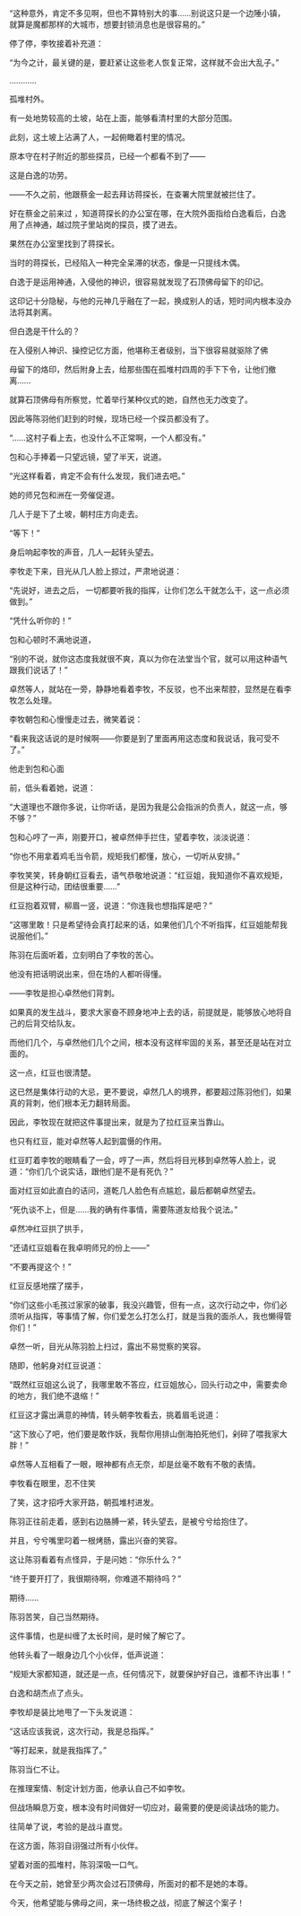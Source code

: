 “这种意外，肯定不多见啊，但也不算特别大的事……别说这只是一个边陲小镇，就算是魔都那样的大城市，想要封锁消息也是很容易的。”

停了停，李牧接着补充道：

“为今之计，最关键的是，要赶紧让这些老人恢复正常，这样就不会出大乱子。”

…………

孤堆村外。

有一处地势较高的土坡，站在上面，能够看清村里的大部分范围。

此刻，这土坡上沾满了人，一起俯瞰着村里的情况。

原本守在村子附近的那些探员，已经一个都看不到了——

这是白逸的功劳。

——不久之前，他跟蔡金一起去拜访蒋探长，在查署大院里就被拦住了。

好在蔡金之前来过 ，知道蒋探长的办公室在哪，在大院外面指给白逸看后，白逸用了点神通，越过院子里站岗的探员，摸了进去。

果然在办公室里找到了蒋探长。

当时的蒋探长，已经陷入一种完全呆滞的状态，像是一只提线木偶。

白逸于是运用神通，入侵他的神识，很容易就发现了石顶佛母留下的印记。

这印记十分隐秘，与他的元神几乎融在了一起，换成别人的话，短时间内根本没办法将其剥离。

但白逸是干什么的？

在入侵别人神识、操控记忆方面，他堪称王者级别，当下很容易就驱除了佛

母留下的烙印，然后附身上去，给那些围在孤堆村四周的手下下令，让他们撤离……

就算石顶佛母有所察觉，忙着举行某种仪式的她，自然也无力改变了。

因此等陈羽他们赶到的时候，现场已经一个探员都没有了。

“……这村子看上去，也没什么不正常啊，一个人都没有。”

包和心手捧着一只望远镜，望了半天，说道。

“光这样看着，肯定不会有什么发现，我们进去吧。”

她的师兄包和洲在一旁催促道。

几人于是下了土坡，朝村庄方向走去。

“等下！”

身后响起李牧的声音，几人一起转头望去。

李牧走下来，目光从几人脸上掠过，严肃地说道：

“先说好，进去之后， 一切都要听我的指挥，让你们怎么干就怎么干，这一点必须做到。”

“凭什么听你的！”

包和心顿时不满地说道，

“别的不说，就你这态度我就很不爽，真以为你在法堂当个官，就可以用这种语气跟我们说话了！”

卓然等人，就站在一旁，静静地看着李牧，不反驳，也不出来帮腔，显然是在看李牧怎么处理。

李牧朝包和心慢慢走过去，微笑着说：

“看来我这话说的是时候啊——你要是到了里面再用这态度和我说话，我可受不了。”

他走到包和心面

前，低头看着她，说道：

“大道理也不跟你多说，让你听话，是因为我是公会指派的负责人，就这一点，够不够？”

包和心哼了一声，刚要开口，被卓然伸手拦住，望着李牧，淡淡说道：

“你也不用拿着鸡毛当令箭，规矩我们都懂，放心，一切听从安排。”

李牧笑笑，转身朝红豆看去，语气恭敬地说道：“红豆姐，我知道你不喜欢规矩，但是这种行动，团结很重要……”

红豆抱着双臂，柳眉一竖，说道：“你连我也想指挥是吧？”

“这哪里敢！只是希望待会真打起来的话，如果他们几个不听指挥，红豆姐能帮我说服他们。”

陈羽在后面听着，立刻明白了李牧的苦心。

他没有把话明说出来，但在场的人都听得懂。

——李牧是担心卓然他们背刺。

如果真的发生战斗，要求大家奋不顾身地冲上去的话，前提就是，能够放心地将自己的后背交给队友。

而他们几个，与卓然他们几个之间，根本没有这样牢固的关系，甚至还是站在对立面的。

这一点，红豆也很清楚。

这已然是集体行动的大忌，更不要说，卓然几人的境界，都要超过陈羽他们，如果真的背刺，他们根本无力翻转局面。

因此，李牧现在就把这件事提出来，就是为了拉红豆来当靠山。

也只有红豆，能对卓然等人起到震慑的作用。

红豆盯着李牧的眼睛看了一会，哼了一声，然后将目光移到卓然等人脸上，说道：“你们几个说实话，跟他们是不是有死仇？”

面对红豆如此直白的诘问，道乾几人脸色有点尴尬，最后都朝卓然望去。

“死仇谈不上，但是……我的确有件事情，需要陈道友给我个说法。”

卓然冲红豆拱了拱手，

“还请红豆姐看在我卓明师兄的份上——”

“不要再提这个！”

红豆反感地摆了摆手，

“你们这些小毛孩过家家的破事，我没兴趣管，但有一点，这次行动之中，你们必须听从指挥，等事情了解，你们爱怎么打怎么打，就是当我的面杀人，我也懒得管你们！”

卓然一听，目光从陈羽脸上扫过，露出不易觉察的笑容。

随即，他躬身对红豆说道：

“既然红豆姐这么说了，我哪里敢不答应，红豆姐放心，回头行动之中，需要卖命的地方，我们绝不退缩！”

红豆这才露出满意的神情，转头朝李牧看去，挑着眉毛说道：

“这下放心了吧，他们要是敢作妖，我帮你用排山倒海拍死他们，剁碎了喂我家大胖！”

卓然等人互相看了一眼，眼神都有点无奈，却是丝毫不敢有不敬的表情。

李牧看在眼里，忍不住笑

了笑，这才招呼大家开路，朝孤堆村进发。

陈羽正往前走着，感到右边胳膊一紧，转头望去，是被兮兮给抱住了。

并且，兮兮嘴里叼着一根烤肠，露出兴奋的笑容。

这让陈羽看着有点怪异，于是问她：“你乐什么？”

“终于要开打了，我很期待啊，你难道不期待吗？”

期待……

陈羽苦笑，自己当然期待。

这件事情，也是纠缠了太长时间，是时候了解它了。

他转头看了一眼身边几个小伙伴，低声说道：

“规矩大家都知道，就还是一点，任何情况下，就要保护好自己，谁都不许出事！”

白逸和胡杰点了点头。

李牧却是装比地甩了一下头发说道：

“这话应该我说，这次行动，我是总指挥。”

“等打起来，就是我指挥了。”

陈羽当仁不让。

在推理案情、制定计划方面，他承认自己不如李牧。

但战场瞬息万变，根本没有时间做好一切应对，最需要的便是阅读战场的能力。

往简单了说，考验的是战斗直觉。

在这方面，陈羽自诩强过所有小伙伴。

望着对面的孤堆村，陈羽深吸一口气。

在今天之前，她曾至少两次会过石顶佛母，所面对的都不是她的本尊。

今天，他希望能与佛母之间，来一场终极之战，彻底了解这个案子！
